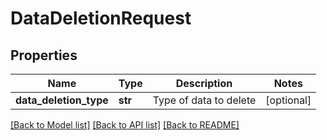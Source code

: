 # DataDeletionRequest

## Properties
Name | Type | Description | Notes
------------ | ------------- | ------------- | -------------
**data_deletion_type** | **str** | Type of data to delete | [optional] 

[[Back to Model list]](../README.md#documentation-for-models) [[Back to API list]](../README.md#documentation-for-api-endpoints) [[Back to README]](../README.md)

